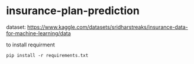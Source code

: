 # insurance-plan-prediction
 
dataset: https://www.kaggle.com/datasets/sridharstreaks/insurance-data-for-machine-learning/data

to install requirment
```
pip install -r requirements.txt
```